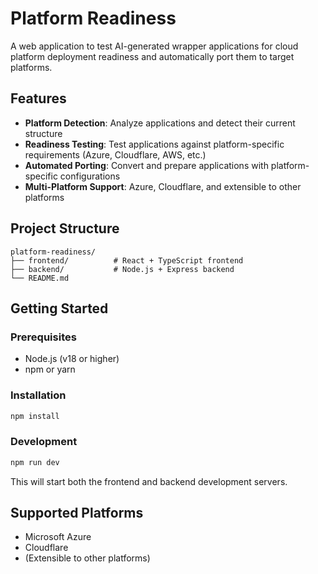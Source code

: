 # Platform Readiness

A web application to test AI-generated wrapper applications for cloud platform deployment readiness and automatically port them to target platforms.

## Features

- **Platform Detection**: Analyze applications and detect their current structure
- **Readiness Testing**: Test applications against platform-specific requirements (Azure, Cloudflare, AWS, etc.)
- **Automated Porting**: Convert and prepare applications with platform-specific configurations
- **Multi-Platform Support**: Azure, Cloudflare, and extensible to other platforms

## Project Structure

```
platform-readiness/
├── frontend/          # React + TypeScript frontend
├── backend/           # Node.js + Express backend
└── README.md
```

## Getting Started

### Prerequisites

- Node.js (v18 or higher)
- npm or yarn

### Installation

```bash
npm install
```

### Development

```bash
npm run dev
```

This will start both the frontend and backend development servers.

## Supported Platforms

- Microsoft Azure
- Cloudflare
- (Extensible to other platforms)
